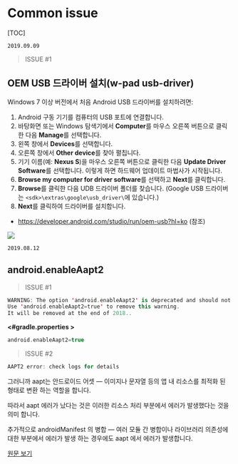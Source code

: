 # Common issue

[TOC]



`2019.09.09`

> ISSUE #1 

## OEM USB 드라이버 설치(w-pad usb-driver)

 

Windows 7 이상 버전에서 처음 Android USB 드라이버를 설치하려면:

1. Android 구동 기기를 컴퓨터의 USB 포트에 연결합니다.
2. 바탕화면 또는 Windows 탐색기에서 **Computer**를 마우스 오른쪽 버튼으로 클릭한 다음 **Manage**를 선택합니다.
3. 왼쪽 창에서 **Devices**를 선택합니다.
4. 오른쪽 창에서 **Other device**를 찾아 펼칩니다.
5. 기기 이름(예: **Nexus S**)을 마우스 오른쪽 버튼으로 클릭한 다음 **Update Driver Software**를 선택합니다. 이렇게 하면 하드웨어 업데이트 마법사가 시작됩니다.
6. **Browse my computer for driver software**를 선택하고 **Next**를 클릭합니다.
7. **Browse**를 클릭한 다음 UDB 드라이버 폴더를 찾습니다. (Google USB 드라이버는 `<sdk>\extras\google\usb_driver\`에 있습니다.)
8. **Next**를 클릭하여 드라이버를 설치합니다.



- https://developer.android.com/studio/run/oem-usb?hl=ko (참조)

![](D:\___down\1567989902.png)





`2019.08.12`

## android.enableAapt2



> ISSUE #1

```kotlin
WARNING: The option 'android.enableAapt2' is deprecated and should not be used anymore.
Use 'android.enableAapt2=true' to remove this warning.
It will be removed at the end of 2018..
```

**<#gradle.properties >**

```kotlin
android.enableAapt2=true
```



> ISSUE #2

```kotlin
AAPT2 error: check logs for details
```



그러니까 aapt는 안드로이드 어셋 — 이미지나 문자열 등의 앱 내 리소스를 최적화 된 형태로 변환 하는 역할을 합니다.

따라서 aapt 에러가 났다는 것은 이러한 리소스 처리 부분에서 에러가 발생했다는 것을 의미 합니다.

추가적으로 androidManifest 의 병합 — 여러 모듈 간 병합이나 라이브러리 의존성에 대한 부분에서 에러가 발생 하는 경우에도 aapt 에서 에러가 발생합니다.



[원문 보기](https://toepic.fail/aapt2-error-check-logs-for-details-23d13d6d5f76)

















